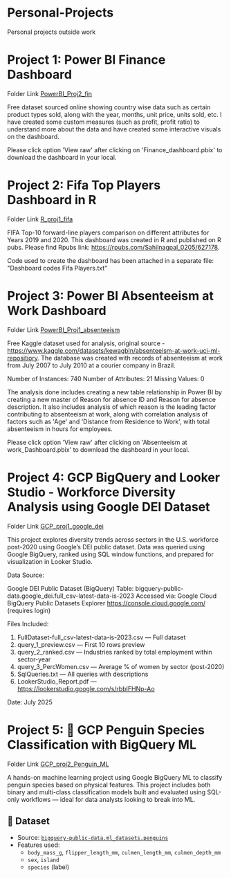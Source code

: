 # Personal-Projects
Personal projects outside work

# Project 1: Power BI Finance Dashboard
Folder Link [PowerBI_Proj2_fin](./PowerBI_Proj2_fin/)

Free dataset sourced online showing country wise data such as certain product types sold, along with the year, months, unit price, units sold, etc.
I have created some custom measures (such as profit, profit ratio) to understand more about the data and have created some interactive visuals on the dashboard.

Please click option 'View raw' after clicking on 'Finance_dashboard.pbix' to download the dashboard in your local.

# Project 2: Fifa Top Players Dashboard in R
Folder Link [R_proj1_fifa](./R_proj1_fifa/)

FIFA Top-10 forward-line players comparison on different attributes for Years 2019 and 2020. This dashboard was created in R and published on R pubs.
Please find Rpubs link: https://rpubs.com/Sahilnagpal_0205/627178.

Code used to create the dashboard has been attached in a separate file: "Dashboard codes Fifa Players.txt"

# Project 3: Power BI Absenteeism at Work Dashboard
Folder Link [PowerBI_Proj1_absenteeism](./PowerBI_Proj1_absenteeism/)

Free Kaggle dataset used for analysis, original source - https://www.kaggle.com/datasets/kewagbln/absenteeism-at-work-uci-ml-repositiory.
The database was created with records of absenteeism at work from July 2007 to July 2010 at a courier company in Brazil.

Number of Instances: 740
Number of Attributes: 21
Missing Values: 0

The analysis done includes creating a new table relationship in Power BI by creating a new master of Reason for absence ID and Reason for absence description. It also includes analysis of which reason is the leading factor contributing to absenteeism at work, along with correlation analysis of factors such as 'Age' and 'Distance from Residence to Work', with total absenteeism in hours for employees.

Please click option 'View raw' after clicking on 'Absenteeism at work_Dashboard.pbix' to download the dashboard in your local.

# Project 4: GCP BigQuery and Looker Studio - Workforce Diversity Analysis using Google DEI Dataset
Folder Link [GCP_proj1_google_dei](./GCP_proj1_google_dei/)

This project explores diversity trends across sectors in the U.S. workforce post-2020 using Google’s DEI public dataset. 
Data was queried using Google BigQuery, ranked using SQL window functions, and prepared for visualization in Looker Studio.

Data Source:

Google DEI Public Dataset (BigQuery)
Table: bigquery-public-data.google_dei.full_csv-latest-data-is-2023
Accessed via: Google Cloud BigQuery Public Datasets Explorer
https://console.cloud.google.com/ (requires login)

Files Included:

1. FullDataset-full_csv-latest-data-is-2023.csv — Full dataset 
2. query_1_preview.csv — First 10 rows preview
3. query_2_ranked.csv — Industries ranked by total employment within sector-year
4. query_3_PercWomen.csv — Average % of women by sector (post-2020)
5. SqlQueries.txt — All queries with descriptions
6. LookerStudio_Report.pdf — https://lookerstudio.google.com/s/rbbIFHNp-Ao

Date: July 2025

# Project 5: 🐧 GCP Penguin Species Classification with BigQuery ML
Folder Link [GCP_proj2_Penguin_ML](./GCP_proj2_Penguin_ML/)

A hands-on machine learning project using Google BigQuery ML to classify penguin species based on physical features. This project includes both binary and multi-class classification models built and evaluated using SQL-only workflows — ideal for data analysts looking to break into ML.

## 📁 Dataset
- Source: [`bigquery-public-data.ml_datasets.penguins`](https://console.cloud.google.com/marketplace/product/bigquery-public-data/ml-datasets)
- Features used:
  - `body_mass_g`, `flipper_length_mm`, `culmen_length_mm`, `culmen_depth_mm`
  - `sex`, `island`
  - `species` (label)
